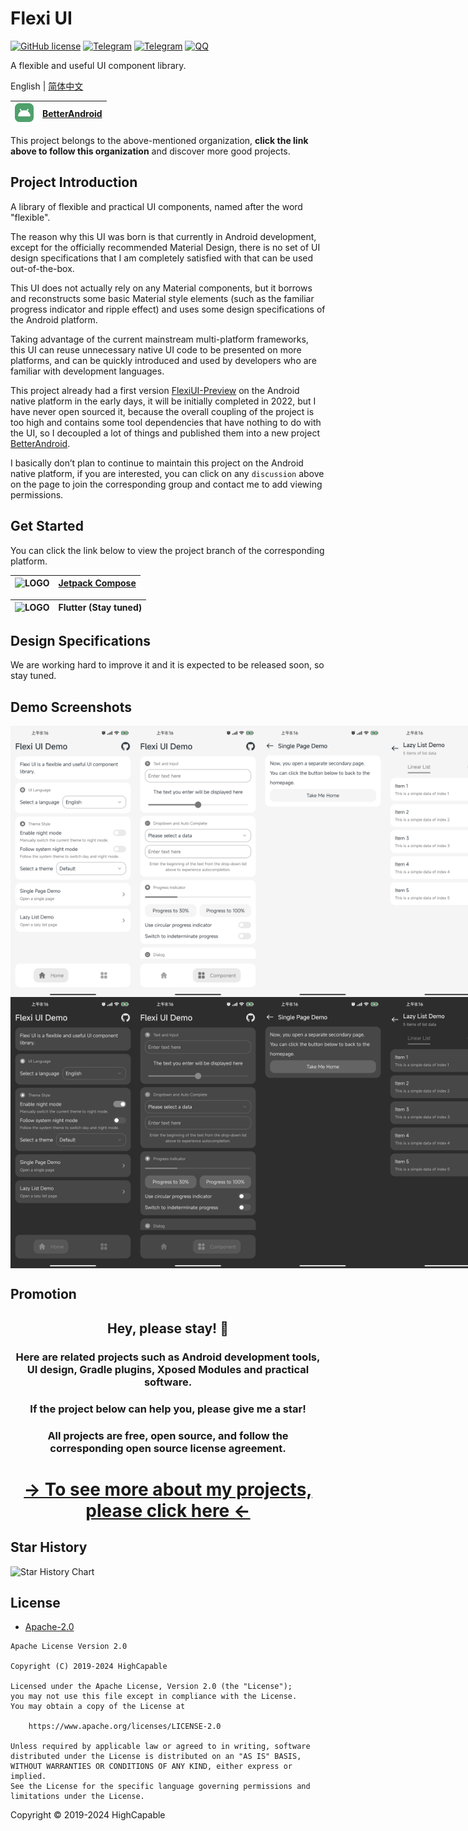 # Flexi UI

[![GitHub license](https://img.shields.io/github/license/BetterAndroid/FlexiUI?color=blue)](https://github.com/BetterAndroid/FlexiUI/blob/main/LICENSE)
[![Telegram](https://img.shields.io/badge/discussion-Telegram-blue.svg?logo=telegram)](https://t.me/BetterAndroid)
[![Telegram](https://img.shields.io/badge/discussion%20dev-Telegram-blue.svg?logo=telegram)](https://t.me/HighCapable_Dev)
[![QQ](https://img.shields.io/badge/discussion%20dev-QQ-blue.svg?logo=tencent-qq&logoColor=red)](https://qm.qq.com/cgi-bin/qm/qr?k=Pnsc5RY6N2mBKFjOLPiYldbAbprAU3V7&jump_from=webapi&authKey=X5EsOVzLXt1dRunge8ryTxDRrh9/IiW1Pua75eDLh9RE3KXE+bwXIYF5cWri/9lf)

A flexible and useful UI component library.

English | [简体中文](README-zh-CN.md)

| <img src="https://github.com/BetterAndroid/.github/blob/main/img-src/logo.png?raw=true" width = "30" height = "30" alt="LOGO"/> | [BetterAndroid](https://github.com/BetterAndroid) |
| ------------------------------------------------------------------------------------------------------------------------------- | ------------------------------------------------- |

This project belongs to the above-mentioned organization, **click the link above to follow this organization** and discover more good projects.

## Project Introduction

A library of flexible and practical UI components, named after the word "flexible".

The reason why this UI was born is that currently in Android development, except for the officially recommended Material Design, there is no set of UI design specifications that I am completely satisfied with that can be used out-of-the-box.

This UI does not actually rely on any Material components, but it borrows and reconstructs some basic Material style elements (such as the familiar progress indicator and ripple effect) and uses some design specifications of the Android platform.

Taking advantage of the current mainstream multi-platform frameworks, this UI can reuse unnecessary native UI code to be presented on more platforms, and can be quickly introduced and used by developers who are familiar with development languages.

This project already had a first version [FlexiUI-Preview](https://github.com/BetterAndroid/FlexiUI-Preview) on the Android native platform in the early days, it will be initially completed in 2022, but I have never open sourced it, because the overall coupling of the project is too high and contains some tool dependencies that have nothing to do with the UI, so I decoupled a lot of things and published them into a new project [BetterAndroid](https://github.com/BetterAndroid/BetterAndroid).

I basically don’t plan to continue to maintain this project on the Android native platform, if you are interested, you can click on any `discussion` above on the page to join the corresponding group and contact me to add viewing permissions.

## Get Started

You can click the link below to view the project branch of the corresponding platform.

| <img src="https://developer.android.com/static/images/spot-icons/jetpack-compose.svg" width = "30" height = "30" alt="LOGO"/> | [Jetpack Compose](https://github.com/BetterAndroid/FlexiUI/tree/compose) |
| ----------------------------------------------------------------------------------------------------------------------------- | ------------------------------------------------------------------------ |


| <img src="https://avatars.githubusercontent.com/u/14101776?s=200&v=4" width = "30" height = "30" alt="LOGO"/> | Flutter (Stay tuned) |
| ------------------------------------------------------------------------------------------------------------- | -------------------- |

## Design Specifications

We are working hard to improve it and it is expected to be released soon, so stay tuned.

## Demo Screenshots

<div style="display: flex">
  <img src="img-src/day/shot-1.png" width = "200" alt="SCREENSHOT"/>
  <img src="img-src/day/shot-2.png" width = "200" alt="SCREENSHOT"/>
  <img src="img-src/day/shot-3.png" width = "200" alt="SCREENSHOT"/>
  <img src="img-src/day/shot-4.png" width = "200" alt="SCREENSHOT"/>
</div>

<div style="display: flex">
  <img src="img-src/night/shot-1.png" width = "200" alt="SCREENSHOT"/>
  <img src="img-src/night/shot-2.png" width = "200" alt="SCREENSHOT"/>
  <img src="img-src/night/shot-3.png" width = "200" alt="SCREENSHOT"/>
  <img src="img-src/night/shot-4.png" width = "200" alt="SCREENSHOT"/>
</div>

## Promotion

<!--suppress HtmlDeprecatedAttribute -->
<div align="center">
     <h2>Hey, please stay! 👋</h2>
     <h3>Here are related projects such as Android development tools, UI design, Gradle plugins, Xposed Modules and practical software. </h3>
     <h3>If the project below can help you, please give me a star! </h3>
     <h3>All projects are free, open source, and follow the corresponding open source license agreement. </h3>
     <h1><a href="https://github.com/fankes/fankes/blob/main/project-promote/README.md">→ To see more about my projects, please click here ←</a></h1>
</div>

## Star History

![Star History Chart](https://api.star-history.com/svg?repos=BetterAndroid/FlexiUI&type=Date)

## License

- [Apache-2.0](https://www.apache.org/licenses/LICENSE-2.0)

```
Apache License Version 2.0

Copyright (C) 2019-2024 HighCapable

Licensed under the Apache License, Version 2.0 (the "License");
you may not use this file except in compliance with the License.
You may obtain a copy of the License at

    https://www.apache.org/licenses/LICENSE-2.0

Unless required by applicable law or agreed to in writing, software
distributed under the License is distributed on an "AS IS" BASIS,
WITHOUT WARRANTIES OR CONDITIONS OF ANY KIND, either express or implied.
See the License for the specific language governing permissions and
limitations under the License.
```

Copyright © 2019-2024 HighCapable